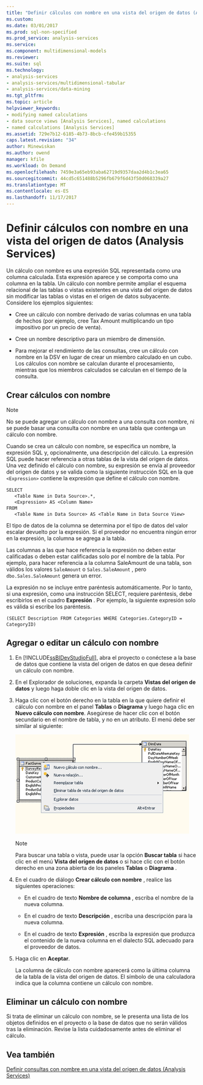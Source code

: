 ```yaml
---
title: "Definir cálculos con nombre en una vista del origen de datos (Analysis Services) | Documentos de Microsoft"
ms.custom: 
ms.date: 03/01/2017
ms.prod: sql-non-specified
ms.prod_service: analysis-services
ms.service: 
ms.component: multidimensional-models
ms.reviewer: 
ms.suite: sql
ms.technology:
- analysis-services
- analysis-services/multidimensional-tabular
- analysis-services/data-mining
ms.tgt_pltfrm: 
ms.topic: article
helpviewer_keywords:
- modifying named calculations
- data source views [Analysis Services], named calculations
- named calculations [Analysis Services]
ms.assetid: 729e7b12-6185-4b73-8bcb-cfe459b15355
caps.latest.revision: "34"
author: Minewiskan
ms.author: owend
manager: kfile
ms.workload: On Demand
ms.openlocfilehash: 7459e3a65eb93aba62719d9357daa2d4b1c3ea65
ms.sourcegitcommit: 44cd5c651488b5296fb679f6d43f50d068339a27
ms.translationtype: MT
ms.contentlocale: es-ES
ms.lasthandoff: 11/17/2017
---
```

# <a name="define-named-calculations-in-a-data-source-view-analysis-services"></a>Definir cálculos con nombre en una vista del origen de datos (Analysis Services)
  Un cálculo con nombre es una expresión SQL representada como una columna calculada. Esta expresión aparece y se comporta como una columna en la tabla. Un cálculo con nombre permite ampliar el esquema relacional de las tablas o vistas existentes en una vista del origen de datos sin modificar las tablas o vistas en el origen de datos subyacente. Considere los ejemplos siguientes:  
  
-   Cree un cálculo con nombre derivado de varias columnas en una tabla de hechos (por ejemplo, cree Tax Amount multiplicando un tipo impositivo por un precio de venta).  
  
-   Cree un nombre descriptivo para un miembro de dimensión.  
  
-   Para mejorar el rendimiento de las consultas, cree un cálculo con nombre en la DSV en lugar de crear un miembro calculado en un cubo. Los cálculos con nombre se calculan durante el procesamiento, mientras que los miembros calculados se calculan en el tiempo de la consulta.  
  
## <a name="creating-named-calculations"></a>Crear cálculos con nombre  
  
> [!NOTE]  
>  No se puede agregar un cálculo con nombre a una consulta con nombre, ni se puede basar una consulta con nombre en una tabla que contenga un cálculo con nombre.  
  
 Cuando se crea un cálculo con nombre, se especifica un nombre, la expresión SQL y, opcionalmente, una descripción del cálculo. La expresión SQL puede hacer referencia a otras tablas de la vista del origen de datos. Una vez definido el cálculo con nombre, su expresión se envía al proveedor del origen de datos y se valida como la siguiente instrucción SQL en la que `<Expression>` contiene la expresión que define el cálculo con nombre.  
  
```  
SELECT   
   <Table Name in Data Source>.*,   
   <Expression> AS <Column Name>   
FROM   
   <Table Name in Data Source> AS <Table Name in Data Source View>  
```  
  
 El tipo de datos de la columna se determina por el tipo de datos del valor escalar devuelto por la expresión. Si el proveedor no encuentra ningún error en la expresión, la columna se agrega a la tabla.  
  
 Las columnas a las que hace referencia la expresión no deben estar calificadas o deben estar calificadas solo por el nombre de la tabla. Por ejemplo, para hacer referencia a la columna SaleAmount de una tabla, son válidos los valores `SaleAmount` o `Sales.SaleAmount` , pero `dbo.Sales.SaleAmount` genera un error.  
  
 La expresión no se incluye entre paréntesis automáticamente. Por lo tanto, si una expresión, como una instrucción SELECT, requiere paréntesis, debe escribirlos en el cuadro **Expresión** . Por ejemplo, la siguiente expresión solo es válida si escribe los paréntesis.  
  
```  
(SELECT Description FROM Categories WHERE Categories.CategoryID = CategoryID)  
```  
  
## <a name="add-or-edit-a-named-calculation"></a>Agregar o editar un cálculo con nombre  
  
1.  En [!INCLUDE[ssBIDevStudioFull](../../includes/ssbidevstudiofull-md.md)], abra el proyecto o conéctese a la base de datos que contiene la vista del origen de datos en que desea definir un cálculo con nombre.  
  
2.  En el Explorador de soluciones, expanda la carpeta **Vistas del origen de datos** y luego haga doble clic en la vista del origen de datos.  
  
3.  Haga clic con el botón derecho en la tabla en la que quiere definir el cálculo con nombre en el panel **Tablas** o **Diagrama** y luego haga clic en **Nuevo cálculo con nombre**. Asegúrese de hacer clic con el botón secundario en el nombre de tabla, y no en un atributo. El menú debe ser similar al siguiente:  
  
     ![Captura de pantalla del área de trabajo de diagrama, haga clic en el menú](../../analysis-services/multidimensional-models/media/ssas-olapdsv-diagram.gif "captura de pantalla del área de trabajo de diagrama, el menú contextual")  
  
    > [!NOTE]  
    >  Para buscar una tabla o vista, puede usar la opción **Buscar tabla** si hace clic en el menú **Vista del origen de datos** o si hace clic con el botón derecho en una zona abierta de los paneles **Tablas** o **Diagrama** .  
  
4.  En el cuadro de diálogo **Crear cálculo con nombre** , realice las siguientes operaciones:  
  
    -   En el cuadro de texto **Nombre de columna** , escriba el nombre de la nueva columna.  
  
    -   En el cuadro de texto **Descripción** , escriba una descripción para la nueva columna.  
  
    -   En el cuadro de texto **Expresión** , escriba la expresión que produzca el contenido de la nueva columna en el dialecto SQL adecuado para el proveedor de datos.  
  
5.  Haga clic en **Aceptar**.  
  
     La columna de cálculo con nombre aparecerá como la última columna de la tabla de la vista del origen de datos. El símbolo de una calculadora indica que la columna contiene un cálculo con nombre.  
  
## <a name="delete-a-named-calculation"></a>Eliminar un cálculo con nombre  
 Si trata de eliminar un cálculo con nombre, se le presenta una lista de los objetos definidos en el proyecto o la base de datos que no serán válidos tras la eliminación. Revise la lista cuidadosamente antes de eliminar el cálculo.  
  
## <a name="see-also"></a>Vea también  
 [Definir consultas con nombre en una vista del origen de datos &#40;Analysis Services&#41;](../../analysis-services/multidimensional-models/define-named-queries-in-a-data-source-view-analysis-services.md)  
  
  
